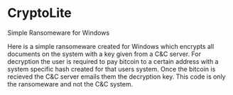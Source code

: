 # CryptoLite
Simple Ransomeware for Windows

Here is a simple ransomeware created for Windows which encrypts all documents on the system with a key given from a C&C server.
For decryption the user is required to pay bitcoin to a certain address with a system specific hash created for that users system. 
Once the bitcoin is recieved the C&C server emails them the decryption key.
This code is only the ransomeware and not the C&C system.
